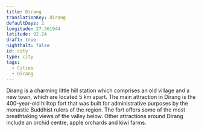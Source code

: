 ```yaml
---
title: Dirang
translationKey: dirang
defaultDays: 2
longitude: 27.361944
latitude: 92.24
draft: true
nighthalt: false
id: city
type: city
tags:
  - Cities
  - Dirang
---
```

Dirang is a charming little hill station which comprises an old village and a new town, which are located 5 km apart. The main attraction in Dirang is the 400-year-old hilltop fort that was built for administrative purposes by the monastic Buddhist rulers of the region. The fort offers some of the most breathtaking views of the valley below. Other attractions around Dirang include an orchid centre, apple orchards and kiwi farms.